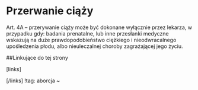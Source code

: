 # Przerwanie ciąży

Art. 4A – przerywanie ciąży może być dokonane wyłącznie przez lekarza, w przypadku gdy: badania prenatalne, lub inne przesłanki medyczne wskazują na duże prawdopodobieństwo ciężkiego i nieodwracalnego upośledzenia płodu, albo nieuleczalnej choroby zagrażającej jego życiu.



##Linkujące do tej strony

[links]


[/links]
!tag: aborcja
~

